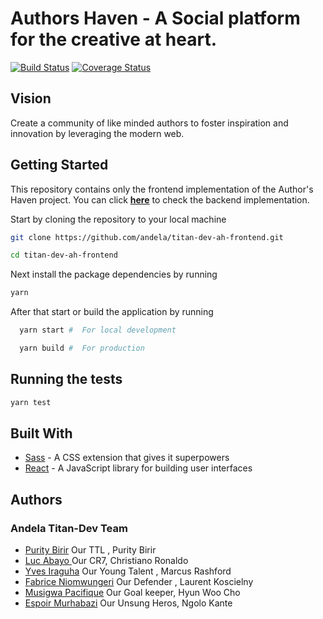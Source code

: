 # Authors Haven - A Social platform for the creative at heart.

[![Build Status](https://travis-ci.com/andela/titan-dev-ah-frontend.svg?branch=develop)](https://travis-ci.com/andela/titan-dev-ah-frontend) [![Coverage Status](https://coveralls.io/repos/github/andela/titan-dev-ah-frontend/badge.svg?branch=ch-configure-coveralls-%23165054461)](https://coveralls.io/github/andela/titan-dev-ah-frontend?branch=ch-configure-coveralls-%23165054461)
## Vision

Create a community of like minded authors to foster inspiration and innovation by leveraging the modern web.

## Getting Started

This repository contains only the frontend implementation of the Author's Haven project. You can click **[here](https://github.com/andela/Titan-Devs)** to check the backend implementation.

Start by cloning the repository to your local machine

```bash
git clone https://github.com/andela/titan-dev-ah-frontend.git

cd titan-dev-ah-frontend
```

Next install the package dependencies by running

```bash
yarn
```

After that start or build the application by running

```bash
  yarn start #  For local development
```

```bash
  yarn build #  For production
```

## Running the tests

```bash
yarn test

```

## Built With

- [Sass](https://sass-lang.com/) - A CSS extension that gives it superpowers
- [React](https://reactjs.org/) - A JavaScript library for building user interfaces

## Authors

### **Andela Titan-Dev Team**

- [Purity Birir](https://github.com/puritybirir) Our TTL , Purity Birir
- [Luc Abayo ](https://github.com/abayo-luc) Our CR7, Christiano Ronaldo
- [Yves Iraguha](https://github.com/YvesIraguha) Our Young Talent , Marcus Rashford
- [Fabrice Niomwungeri](https://github.com/niomwungeri-fabrice) Our Defender , Laurent Koscielny
- [Musigwa Pacifique](https://github.com/Musigwa) Our Goal keeper, Hyun Woo Cho
- [Espoir Murhabazi](https://github.com/espoirMur) Our Unsung Heros, Ngolo Kante
